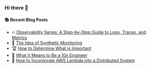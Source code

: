 ### Hi there 👋

<!--
**jorzel/jorzel** is a ✨ _special_ ✨ repository because its `README.md` (this file) appears on your GitHub profile.

Here are some ideas to get you started:

- 🔭 I’m currently working on ...
- 🌱 I’m currently learning ...
- 👯 I’m looking to collaborate on ...
- 🤔 I’m looking for help with ...
- 💬 Ask me about ...
- 📫 How to reach me: ...
- 😄 Pronouns: ...
- ⚡ Fun fact: ...
-->

#### :books: Recent Blog Posts
<!-- BLOGPOSTS:START -->
 - 🔥 [Observability Series: A Step-by-Step Guide to Logs, Traces, and Metrics](https://levelup.gitconnected.com/observability-series-a-step-by-step-guide-to-logs-traces-and-metrics-9860d7c46220?source=rss-607ede630b31------2)
 - 📰 [The Idea of Synthetic Monitoring](https://levelup.gitconnected.com/the-idea-of-synthetic-monitoring-6c1e9d1caa07?source=rss-607ede630b31------2)
 - 🏆 [How to Determine What is Important](https://medium.com/@orzel.jarek/how-to-determine-what-is-important-13302d3ebc9f?source=rss-607ede630b31------2)
 - 🔘 [What It Means to Be a 10x Engineer](https://levelup.gitconnected.com/what-it-means-to-be-a-10x-engineer-0f5c4db543a6?source=rss-607ede630b31------2)
 - 📰 [How to Incorporate AWS Lambda into a Distributed System](https://levelup.gitconnected.com/how-to-incorporate-aws-lambda-into-a-distributed-system-3dcec2e09270?source=rss-607ede630b31------2)<!-- BLOGPOSTS:END -->